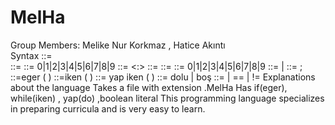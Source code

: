 # MelHa
Group Members: Melike Nur Korkmaz , Hatice Akıntı <br>
      Syntax
<derslik>             ::= <letter> <classrooomnumber> <br>
<classroomnumber>     ::= <digit> <digit> <digit>
<digit>               ::= 0|1|2|3|4|5|6|7|8|9
<saat>                ::= <minutes> <:> <seconds>
<minutes>             ::= <digit> <digit>
<seconds>             ::= <digit> <digit>
<digit>               ::= 0|1|2|3|4|5|6|7|8|9
<char>                ::= <letter>  |  <digit>
<empty statement>     ::= ;
<eger>                ::=eger ( <expression> ) <statement>
<iken statement>      ::=iken ( <expression> ) <statement>
<yap  statement>      ::= yap <statement> iken (<expression> )
<boolean literal>     ::= dolu | boş
<equality expression> ::= <relational expression> | <equality expression> == <relational expression> | <equality expression> != <relational expression> 
     Explanations about the language
 Takes a file with extension .MelHa
  Has if(eger), while(iken) , yap(do) ,boolean literal
  This programming language specializes in preparing curricula and is very easy to learn.
